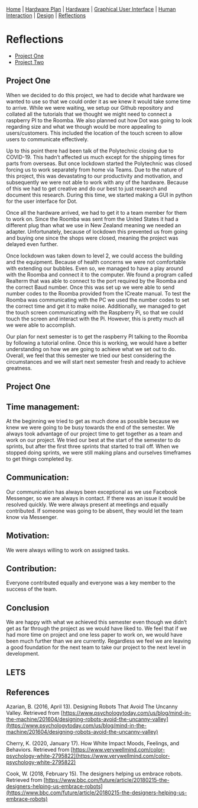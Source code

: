 [Home](index.md) |
[Hardware Plan](hardware-plan.md) |
[Hardware](Hardware.md) |
[Graphical User Interface](GUI.md) |
[Human Interaction](human-interaction.md) |
[Design](robot-design.md) |
[Reflections](reflections.md)

# Reflections

- [Project One](#project-one)  
- [Project Two](#project-two)

## Project One

When we decided to do this project, we had to decide what hardware we wanted to use so that we could order it as we knew it would take some time to arrive. While we were waiting, we setup our Github repository and collated all the tutorials that we thought we might need to connect a raspberry PI to the Roomba. We also planned out how Dot was going to look regarding size and what we though would be more appealing to users/customers. This included the location of the touch screen to allow users to communicate effectively.

Up to this point there had been talk of the Polytechnic closing due to COVID-19. This hadn’t affected us much except for the shipping times for parts from overseas. But once lockdown started the Polytechnic was closed forcing us to work separately from home via Teams. Due to the nature of this project, this was devastating to our productivity and motivation, and subsequently we were not able to work with any of the hardware. Because of this we had to get creative and do our best to just research and document this research. During this time, we started making a GUI in python for the user interface for Dot.

Once all the hardware arrived, we had to get it to a team member for them to work on. Since the Roomba was sent from the United States it had a different plug than what we use in New Zealand meaning we needed an adapter. Unfortunately, because of lockdown this prevented us from going and buying one since the shops were closed, meaning the project was delayed even further.

Once lockdown was taken down to level 2, we could access the building and the equipment. Because of health concerns we were not comfortable with extending our bubbles. Even so, we managed to have a play around with the Roomba and connect it to the computer. We found a program called Realterm that was able to connect to the port required by the Roomba and the correct Baud number. Once this was set up we were able to send number codes to the Roomba provided from the ICreate manual. To test the Roomba was communicating with the PC we used the number codes to set the correct time and get it to make noise. Additionally, we managed to get the touch screen communicating with the Raspberry Pi, so that we could touch the screen and interact with the Pi. However, this is pretty much all we were able to accomplish.

Our plan for next semester is to get the raspberry PI talking to the Roomba by following a tutorial online. Once this is working, we would have a better understanding on how we are going to achieve what we set out to do. Overall, we feel that this semester we tried our best considering the circumstances and we will start next semester fresh and ready to achieve greatness.

## Project One

## Time management: 

At the beginning we tried to get as much done as possible because we knew we were going to be busy towards the end of the semester. We always took advantage of our project time to get together as a team and work on our project. We tried our best at the start of the semester to do sprints, but after the first three sprints that started to trail off. When we stopped doing sprints, we were still making plans and ourselves timeframes to get things completed by.

## Communication:

Our communication has always been exceptional as we use Facebook Messenger, so we are always in contact. If there was an issue it would be resolved quickly. We were always present at meetings and equally contributed. If someone was going to be absent, they would let the team know via Messenger.
## Motivation:

We were always willing to work on assigned tasks.

## Contribution:

Everyone contributed equally and everyone was a key member to the success of the team.

 ## Conclusion
We are happy with what we achieved this semester even though we didn’t get as far through the project as we would have liked to. We feel that if we had more time on project and one less paper to work on, we would have been much further than we are currently. Regardless we feel we are leaving a good foundation for the next team to take our project to the next level in development.

LETS 
---
## References
Azarian, B. (2016, April 13). Designing Robots That Avoid The Uncanny Valley. Retrieved from [https://www.psychologytoday.com/us/blog/mind-in-the-machine/201604/designing-robots-avoid-the-uncanny-valley](https://www.psychologytoday.com/us/blog/mind-in-the-machine/201604/designing-robots-avoid-the-uncanny-valley)

Cherry, K. (2020, January 17). How White Impact Moods, Feelings, and Behaviors. Retrieved from [https://www.verywellmind.com/color-psychology-white-2795822](https://www.verywellmind.com/color-psychology-white-2795822)

Cook, W. (2018, February 15). The designers helping us embrace robots. Retrieved from [https://www.bbc.com/future/article/20180215-the-designers-helping-us-embrace-robots](https://www.bbc.com/future/article/20180215-the-designers-helping-us-embrace-robots)
